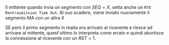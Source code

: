Il mittente quando invia un segmento con $SEQ = X$, setta anche un `RTO Rentrasmission Time Out`. 
Al suo scadere, viene inviato nuovamente il segmento MA con un altra $X$

SE però il primo segmento in realta era arrivato al ricevente e riesce ad arrivare al mittente, quest'ultimo lo interpreta come errato e quindi abortisce la connessione al ricevente con un $RST=1$.